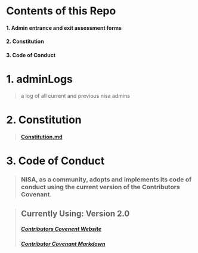 # Contents of this Repo

#### 1. Admin entrance and exit assessment forms

#### 2. Constitution

#### 3. Code of Conduct

# 1. adminLogs
> a log of all current and previous nisa admins

# 2. Constitution

> #### [Constitution.md](./CONSTITUTION.md)

# 3. Code of Conduct

> ### NISA, as a community, adopts and implements its code of conduct using the current version of the Contributors Covenant.

<!-- update versions as needed, use current versions as much as possible -->

> ## Currently Using: Version 2.0
>
> ##### [Contributors Covenent Website](https://www.contributor-covenant.org/)
>
> ##### [Contributor Covenant Markdown](./code_of_conduct.md)
